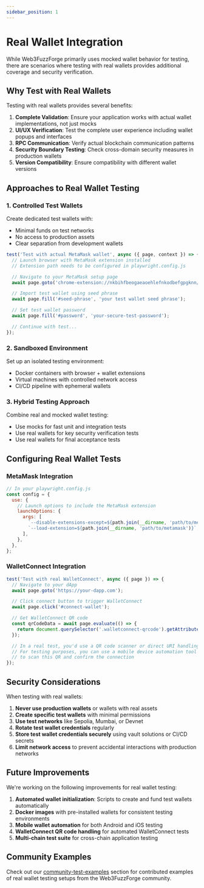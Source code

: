 ```yaml
---
sidebar_position: 1
---
```


# Real Wallet Integration

While Web3FuzzForge primarily uses mocked wallet behavior for testing, there are scenarios where testing with real wallets provides additional coverage and security verification.

## Why Test with Real Wallets

Testing with real wallets provides several benefits:

1. **Complete Validation**: Ensure your application works with actual wallet implementations, not just mocks
2. **UI/UX Verification**: Test the complete user experience including wallet popups and interfaces
3. **RPC Communication**: Verify actual blockchain communication patterns
4. **Security Boundary Testing**: Check cross-domain security measures in production wallets
5. **Version Compatibility**: Ensure compatibility with different wallet versions

## Approaches to Real Wallet Testing

### 1. Controlled Test Wallets

Create dedicated test wallets with:

- Minimal funds on test networks
- No access to production assets
- Clear separation from development wallets

```javascript
test('Test with actual MetaMask wallet', async ({ page, context }) => {
  // Launch browser with MetaMask extension installed
  // Extension path needs to be configured in playwright.config.js

  // Navigate to your MetaMask setup page
  await page.goto('chrome-extension://nkbihfbeogaeaoehlefnkodbefgpgknn/home.html');

  // Import test wallet using seed phrase
  await page.fill('#seed-phrase', 'your test wallet seed phrase');

  // Set test wallet password
  await page.fill('#password', 'your-secure-test-password');

  // Continue with test...
});
```

### 2. Sandboxed Environment

Set up an isolated testing environment:

- Docker containers with browser + wallet extensions
- Virtual machines with controlled network access
- CI/CD pipeline with ephemeral wallets

### 3. Hybrid Testing Approach

Combine real and mocked wallet testing:

- Use mocks for fast unit and integration tests
- Use real wallets for key security verification tests
- Use real wallets for final acceptance tests

## Configuring Real Wallet Tests

### MetaMask Integration

```javascript
// In your playwright.config.js
const config = {
  use: {
    // Launch options to include the MetaMask extension
    launchOptions: {
      args: [
        `--disable-extensions-except=${path.join(__dirname, 'path/to/metamask')}`,
        `--load-extension=${path.join(__dirname, 'path/to/metamask')}`,
      ],
    },
  },
};
```

### WalletConnect Integration

```javascript
test('Test with real WalletConnect', async ({ page }) => {
  // Navigate to your dApp
  await page.goto('https://your-dapp.com');

  // Click connect button to trigger WalletConnect
  await page.click('#connect-wallet');

  // Get WalletConnect QR code
  const qrCodeData = await page.evaluate(() => {
    return document.querySelector('.walletconnect-qrcode').getAttribute('data-qrcode');
  });

  // In a real test, you'd use a QR code scanner or direct URI handling
  // For testing purposes, you can use a mobile device automation tool
  // to scan this QR and confirm the connection
});
```

## Security Considerations

When testing with real wallets:

1. **Never use production wallets** or wallets with real assets
2. **Create specific test wallets** with minimal permissions
3. **Use test networks** like Sepolia, Mumbai, or Devnet
4. **Rotate test wallet credentials** regularly
5. **Store test wallet credentials securely** using vault solutions or CI/CD secrets
6. **Limit network access** to prevent accidental interactions with production networks

## Future Improvements

We're working on the following improvements for real wallet testing:

1. **Automated wallet initialization**: Scripts to create and fund test wallets automatically
2. **Docker images** with pre-installed wallets for consistent testing environments
3. **Mobile wallet automation** for both Android and iOS testing
4. **WalletConnect QR code handling** for automated WalletConnect tests
5. **Multi-chain test suite** for cross-chain application testing

## Community Examples

Check out our [community-test-examples](community-test-examples) section for contributed examples of real wallet testing setups from the Web3FuzzForge community.
